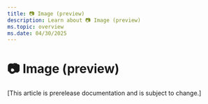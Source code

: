 ```yaml
---
title: 📷 Image (preview)
description: Learn about 📷 Image (preview)
ms.topic: overview
ms.date: 04/30/2025
---
```


# 📷 Image (preview)

[This article is prerelease documentation and is subject to change.]